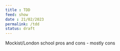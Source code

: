 ```yaml
---
title : TDD
feed: show
date : 21/02/2023
permalink: /tdd
status: draft
---
```

Mockist/London school pros and cons - mostly cons
